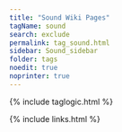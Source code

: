 ```yaml
---
title: "Sound Wiki Pages"
tagName: sound
search: exclude
permalink: tag_sound.html
sidebar: Sound_sidebar
folder: tags
noedit: true
noprinter: true
---
```

{% include taglogic.html %}

{% include links.html %}
